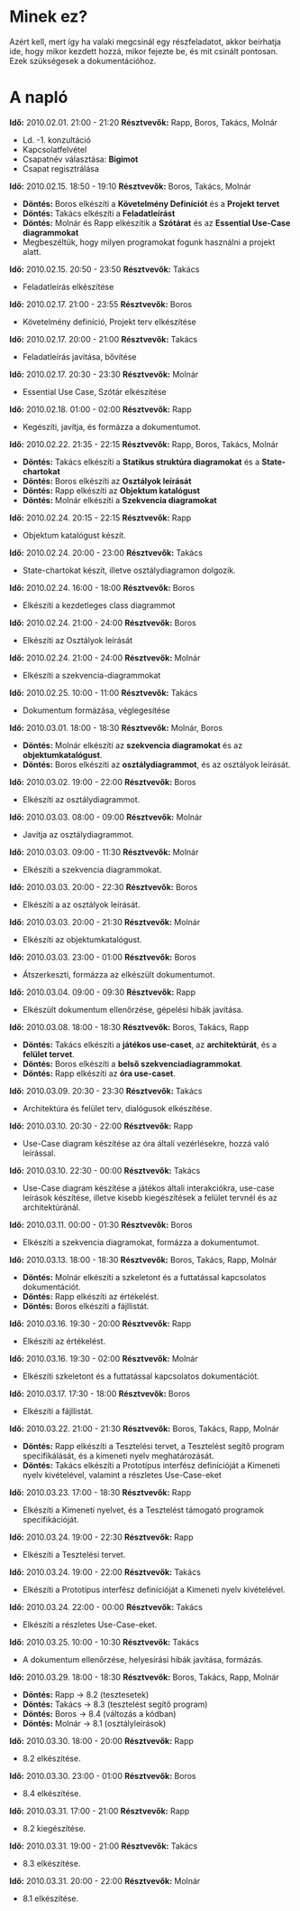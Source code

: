 # Minek ez? #

Azért kell, mert így ha valaki megcsinál egy részfeladatot, akkor beírhatja ide, hogy mikor kezdett hozzá, mikor fejezte be, és mit csinált pontosan. Ezek szükségesek a dokumentációhoz.


# A napló #

**Idő:** 2010.02.01. 21:00 - 21:20
**Résztvevők:** Rapp, Boros, Takács, Molnár

  * Ld. -1. konzultáció
  * Kapcsolatfelvétel
  * Csapatnév választása: **Bigimot**
  * Csapat regisztrálása

**Idő:** 2010.02.15. 18:50 - 19:10
**Résztvevők:** Boros, Takács, Molnár

  * **Döntés:** Boros elkészíti a **Követelmény Definíciót** és a **Projekt tervet**
  * **Döntés:** Takács elkészíti a **Feladatleírást**
  * **Döntés:** Molnár és Rapp elkészítik a **Szótárat** és az **Essential Use-Case diagrammokat**
  * Megbeszéltük, hogy milyen programokat fogunk használni a projekt alatt.

**Idő:** 2010.02.15. 20:50 - 23:50
**Résztvevők:** Takács

  * Feladatleírás elkészítése

**Idő:** 2010.02.17. 21:00 - 23:55
**Résztvevők:** Boros

  * Követelmény definíció, Projekt terv elkészítése

**Idő:** 2010.02.17. 20:00 - 21:00
**Résztvevők:** Takács

  * Feladatleírás javítása, bővítése

**Idő:** 2010.02.17. 20:30 - 23:30
**Résztvevők:** Molnár

  * Essential Use Case, Szótár elkészítése

**Idő:** 2010.02.18. 01:00 - 02:00
**Résztvevők:** Rapp

  * Kegészíti, javítja, és formázza a dokumentumot.

**Idő:** 2010.02.22. 21:35 - 22:15
**Résztvevők:** Rapp, Boros, Takács, Molnár

  * **Döntés:** Takács elkészíti a **Statikus struktúra diagramokat** és a **State-chartokat**
  * **Döntés:** Boros elkészíti az **Osztályok leírását**
  * **Döntés:** Rapp elkészíti az **Objektum katalógust**
  * **Döntés:** Molnár elkészíti a **Szekvencia diagramokat**

**Idő:** 2010.02.24. 20:15 - 22:15
**Résztvevők:** Rapp

  * Objektum katalógust készít.

**Idő:** 2010.02.24. 20:00 - 23:00
**Résztvevők:** Takács

  * State-chartokat készít, illetve osztálydiagramon dolgozik.

**Idő:** 2010.02.24. 16:00 - 18:00
**Résztvevők:** Boros

  * Elkészíti a kezdetleges class diagrammot

**Idő:** 2010.02.24. 21:00 - 24:00
**Résztvevők:** Boros

  * Elkészíti az Osztályok leírását

**Idő:** 2010.02.24. 21:00 - 24:00
**Résztvevők:** Molnár

  * Elkészíti a szekvencia-diagrammokat

**Idő:** 2010.02.25. 10:00 - 11:00
**Résztvevők:** Takács

  * Dokumentum formázása, véglegesítése

**Idő:** 2010.03.01. 18:00 - 18:30
**Résztvevők:** Molnár, Boros

  * **Döntés:** Molnár elkészíti az **szekvencia diagramokat** és az **objektumkatalógust**.
  * **Döntés:** Boros elkészíti az **osztálydiagrammot**, és az osztályok leírását.

**Idő:** 2010.03.02. 19:00 - 22:00
**Résztvevők:** Boros

  * Elkészíti az osztálydiagrammot.

**Idő:** 2010.03.03. 08:00 - 09:00
**Résztvevők:** Molnár

  * Javítja az osztálydiagrammot.

**Idő:** 2010.03.03. 09:00 - 11:30
**Résztvevők:** Molnár

  * Elkészíti a szekvencia diagrammokat.

**Idő:** 2010.03.03. 20:00 - 22:30
**Résztvevők:** Boros

  * Elkészíti a az osztályok leírását.

**Idő:** 2010.03.03. 20:00 - 21:30
**Résztvevők:** Molnár

  * Elkészíti az objektumkatalógust.

**Idő:** 2010.03.03. 23:00 - 01:00
**Résztvevők:** Boros

  * Átszerkeszti, formázza az elkészült dokumentumot.

**Idő:** 2010.03.04. 09:00 - 09:30
**Résztvevők:** Rapp

  * Elkészült dokumentum ellenőrzése, gépelési hibák javítása.

**Idő:** 2010.03.08. 18:00 - 18:30
**Résztvevők:** Boros, Takács, Rapp

  * **Döntés:** Takács elkészíti a **játékos use-caset**, az **architektúrát**, és a **felület tervet**.
  * **Döntés:** Boros elkészíti a **belső szekvenciadiagrammokat**.
  * **Döntés:** Rapp elkészíti az **óra use-caset**.

**Idő:** 2010.03.09. 20:30 - 23:30
**Résztvevők:** Takács

  * Architektúra és felület terv, dialógusok elkészítése.

**Idő:** 2010.03.10. 20:30 - 22:00
**Résztvevők:** Rapp

  * Use-Case diagram készítése az óra általi vezérlésekre, hozzá való leírással.

**Idő:** 2010.03.10. 22:30 - 00:00
**Résztvevők:** Takács

  * Use-Case diagram készítése a játékos általi interakciókra, use-case leírások készítése, illetve kisebb kiegészítések a felület tervnél és az architektúránál.

**Idő:** 2010.03.11. 00:00 - 01:30
**Résztvevők:** Boros

  * Elkészíti a szekvencia diagramokat, formázza a dokumentumot.

**Idő:** 2010.03.13. 18:00 - 18:30
**Résztvevők:** Boros, Takács, Rapp, Molnár

  * **Döntés:** Molnár elkészíti a szkeletont és a futtatással kapcsolatos dokumentációt.
  * **Döntés:** Rapp elkészíti az értékelést.
  * **Döntés:** Boros elkészíti a fájllistát.

**Idő:** 2010.03.16. 19:30 - 20:00
**Résztvevők:** Rapp

  * Elkészíti az értékelést.

**Idő:** 2010.03.16. 19:30 - 02:00
**Résztvevők:** Molnár

  * Elkészíti szkeletont és a futtatással kapcsolatos dokumentációt.

**Idő:** 2010.03.17. 17:30 - 18:00
**Résztvevők:** Boros

  * Elkészíti a fájllistát.

**Idő:** 2010.03.22. 21:00 - 21:30
**Résztvevők:** Boros, Takács, Rapp, Molnár

  * **Döntés:** Rapp elkészíti a Tesztelési tervet, a Tesztelést segítő program specifikálását, és a kimeneti nyelv meghatározását.
  * **Döntés:** Takács elkészíti a Prototípus interfész definícióját a Kimeneti nyelv kivételével, valamint a részletes Use-Case-eket

**Idő:** 2010.03.23. 17:00 - 18:30
**Résztvevők:** Rapp

  * Elkészíti a Kimeneti nyelvet, és a Tesztelést támogató programok specifikációját.

**Idő:** 2010.03.24. 19:00 - 22:30
**Résztvevők:** Rapp

  * Elkészíti a Tesztelési tervet.

**Idő:** 2010.03.24. 19:00 - 22:00
**Résztvevők:** Takács

  * Elkészíti a Prototípus interfész definícióját a Kimeneti nyelv kivételével.

**Idő:** 2010.03.24. 22:00 - 00:00
**Résztvevők:** Takács

  * Elkészíti a részletes Use-Case-eket.

**Idő:** 2010.03.25. 10:00 - 10:30
**Résztvevők:** Takács

  * A dokumentum ellenőrzése, helyesírási hibák javítása, formázás.

**Idő:** 2010.03.29. 18:00 - 18:30
**Résztvevők:** Boros, Takács, Rapp, Molnár

  * **Döntés:** Rapp -> 8.2 (tesztesetek)
  * **Döntés:** Takács -> 8.3 (tesztelést segítő program)
  * **Döntés:** Boros -> 8.4 (változás a kódban)
  * **Döntés:** Molnár -> 8.1 (osztályleírások)

**Idő:** 2010.03.30. 18:00 - 20:00
**Résztvevők:** Rapp

  * 8.2 elkészítése.

**Idő:** 2010.03.30. 23:00 - 01:00
**Résztvevők:** Boros

  * 8.4 elkészítése.

**Idő:** 2010.03.31. 17:00 - 21:00
**Résztvevők:** Rapp

  * 8.2 kiegészítése.

**Idő:** 2010.03.31. 19:00 - 21:00
**Résztvevők:** Takács

  * 8.3 elkészítése.

**Idő:** 2010.03.31. 20:00 - 22:00
**Résztvevők:** Molnár

  * 8.1 elkészítése.